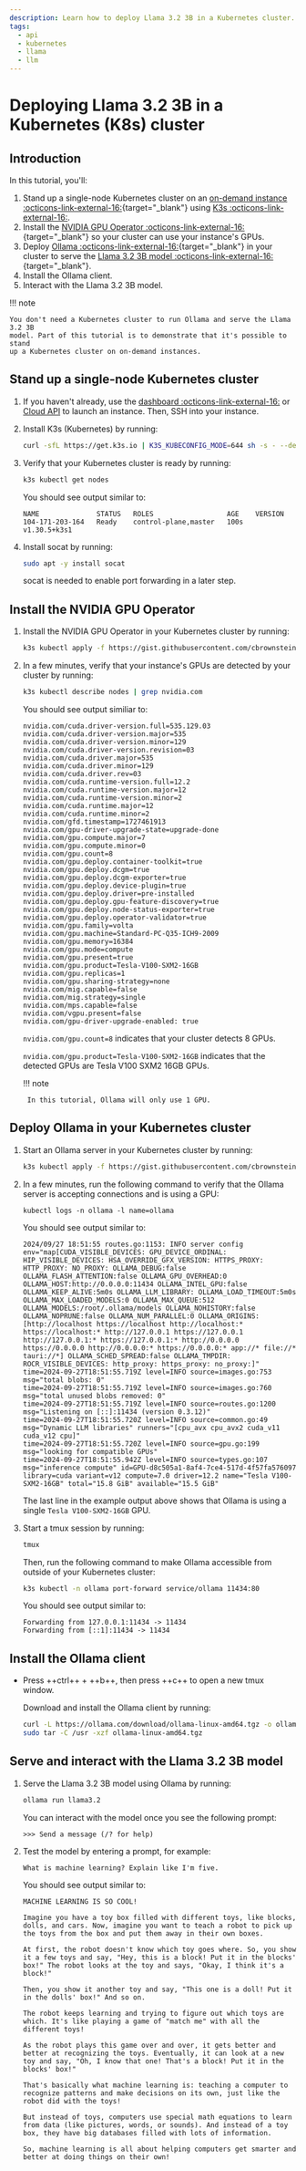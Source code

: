 ```yaml
---
description: Learn how to deploy Llama 3.2 3B in a Kubernetes cluster.
tags:
  - api
  - kubernetes
  - llama
  - llm
---
```


# Deploying Llama 3.2 3B in a Kubernetes (K8s) cluster

## Introduction

In this tutorial, you'll:

1. Stand up a single-node Kubernetes cluster on an
   [on-demand instance :octicons-link-external-16:](https://lambdalabs.com/service/gpu-cloud){target="_blank"}
   using [K3s :octicons-link-external-16:](https://k3s.io/).
1. Install the
   [NVIDIA GPU Operator :octicons-link-external-16:](https://docs.nvidia.com/datacenter/cloud-native/gpu-operator/latest/index.html){target="_blank"}
   so your cluster can use your instance's GPUs.
1. Deploy
   [Ollama :octicons-link-external-16:](https://ollama.com/){target="_blank"} in
   your cluster to serve the
   [Llama 3.2 3B model :octicons-link-external-16:](https://ai.meta.com/blog/llama-3-2-connect-2024-vision-edge-mobile-devices/){target="_blank"}.
1. Install the Ollama client.
1. Interact with the Llama 3.2 3B model.

!!! note

    You don't need a Kubernetes cluster to run Ollama and serve the Llama 3.2 3B
    model. Part of this tutorial is to demonstrate that it's possible to stand
    up a Kubernetes cluster on on-demand instances.

## Stand up a single-node Kubernetes cluster

1. If you haven't already, use the
   [dashboard :octicons-link-external-16:](https://cloud.lambdalabs.com/instances)
   or [Cloud API](#) to launch an instance. Then, SSH into your instance.

1. Install K3s (Kubernetes) by running:

    ```bash
    curl -sfL https://get.k3s.io | K3S_KUBECONFIG_MODE=644 sh -s - --default-runtime=nvidia
    ```

1. Verify that your Kubernetes cluster is ready by running:

    ```bash
    k3s kubectl get nodes
    ```

    You should see output similar to:

    ```{.text .no-copy}
    NAME              STATUS   ROLES                  AGE    VERSION
    104-171-203-164   Ready    control-plane,master   100s   v1.30.5+k3s1
    ```

1. Install socat by running:

    ```bash
    sudo apt -y install socat
    ```

    socat is needed to enable port forwarding in a later step.

## Install the NVIDIA GPU Operator

1. Install the NVIDIA GPU Operator in your Kubernetes cluster by running:

    ```bash
    k3s kubectl apply -f https://gist.githubusercontent.com/cbrownstein-lambda/d9e0bb8c68bd415354122b31106bdd9b/raw/e8a813a5b723d397e683d935139611c5018cd5cb/nvidia-gpu-operator.yml
    ```

1. In a few minutes, verify that your instance's GPUs are detected by your
   cluster by running:

    ```bash
    k3s kubectl describe nodes | grep nvidia.com
    ```

    You should see output similiar to:

    ```{.text .no-copy}
    nvidia.com/cuda.driver-version.full=535.129.03
    nvidia.com/cuda.driver-version.major=535
    nvidia.com/cuda.driver-version.minor=129
    nvidia.com/cuda.driver-version.revision=03
    nvidia.com/cuda.driver.major=535
    nvidia.com/cuda.driver.minor=129
    nvidia.com/cuda.driver.rev=03
    nvidia.com/cuda.runtime-version.full=12.2
    nvidia.com/cuda.runtime-version.major=12
    nvidia.com/cuda.runtime-version.minor=2
    nvidia.com/cuda.runtime.major=12
    nvidia.com/cuda.runtime.minor=2
    nvidia.com/gfd.timestamp=1727461913
    nvidia.com/gpu-driver-upgrade-state=upgrade-done
    nvidia.com/gpu.compute.major=7
    nvidia.com/gpu.compute.minor=0
    nvidia.com/gpu.count=8
    nvidia.com/gpu.deploy.container-toolkit=true
    nvidia.com/gpu.deploy.dcgm=true
    nvidia.com/gpu.deploy.dcgm-exporter=true
    nvidia.com/gpu.deploy.device-plugin=true
    nvidia.com/gpu.deploy.driver=pre-installed
    nvidia.com/gpu.deploy.gpu-feature-discovery=true
    nvidia.com/gpu.deploy.node-status-exporter=true
    nvidia.com/gpu.deploy.operator-validator=true
    nvidia.com/gpu.family=volta
    nvidia.com/gpu.machine=Standard-PC-Q35-ICH9-2009
    nvidia.com/gpu.memory=16384
    nvidia.com/gpu.mode=compute
    nvidia.com/gpu.present=true
    nvidia.com/gpu.product=Tesla-V100-SXM2-16GB
    nvidia.com/gpu.replicas=1
    nvidia.com/gpu.sharing-strategy=none
    nvidia.com/mig.capable=false
    nvidia.com/mig.strategy=single
    nvidia.com/mps.capable=false
    nvidia.com/vgpu.present=false
    nvidia.com/gpu-driver-upgrade-enabled: true
    ```

    `nvidia.com/gpu.count=8` indicates that your cluster detects 8 GPUs.

    `nvidia.com/gpu.product=Tesla-V100-SXM2-16GB` indicates that the detected
    GPUs are Tesla V100 SXM2 16GB GPUs.

    !!! note

        In this tutorial, Ollama will only use 1 GPU.

## Deploy Ollama in your Kubernetes cluster

1. Start an Ollama server in your Kubernetes cluster by running:

    ```bash
    k3s kubectl apply -f https://gist.githubusercontent.com/cbrownstein-lambda/123cdd1fb5134482a2e75d05ff087d89/raw/1d030438f0fd9e0b4d6df06be02679962b602159/ollama.yml
    ```

1. In a few minutes, run the following command to verify that the Ollama server
   is accepting connections and is using a GPU:

    ```
    kubectl logs -n ollama -l name=ollama
    ```

    You should see output similar to:

    ```{.text .no-copy}
    2024/09/27 18:51:55 routes.go:1153: INFO server config env="map[CUDA_VISIBLE_DEVICES: GPU_DEVICE_ORDINAL: HIP_VISIBLE_DEVICES: HSA_OVERRIDE_GFX_VERSION: HTTPS_PROXY: HTTP_PROXY: NO_PROXY: OLLAMA_DEBUG:false OLLAMA_FLASH_ATTENTION:false OLLAMA_GPU_OVERHEAD:0 OLLAMA_HOST:http://0.0.0.0:11434 OLLAMA_INTEL_GPU:false OLLAMA_KEEP_ALIVE:5m0s OLLAMA_LLM_LIBRARY: OLLAMA_LOAD_TIMEOUT:5m0s OLLAMA_MAX_LOADED_MODELS:0 OLLAMA_MAX_QUEUE:512 OLLAMA_MODELS:/root/.ollama/models OLLAMA_NOHISTORY:false OLLAMA_NOPRUNE:false OLLAMA_NUM_PARALLEL:0 OLLAMA_ORIGINS:[http://localhost https://localhost http://localhost:* https://localhost:* http://127.0.0.1 https://127.0.0.1 http://127.0.0.1:* https://127.0.0.1:* http://0.0.0.0 https://0.0.0.0 http://0.0.0.0:* https://0.0.0.0:* app://* file://* tauri://*] OLLAMA_SCHED_SPREAD:false OLLAMA_TMPDIR: ROCR_VISIBLE_DEVICES: http_proxy: https_proxy: no_proxy:]"
    time=2024-09-27T18:51:55.719Z level=INFO source=images.go:753 msg="total blobs: 0"
    time=2024-09-27T18:51:55.719Z level=INFO source=images.go:760 msg="total unused blobs removed: 0"
    time=2024-09-27T18:51:55.719Z level=INFO source=routes.go:1200 msg="Listening on [::]:11434 (version 0.3.12)"
    time=2024-09-27T18:51:55.720Z level=INFO source=common.go:49 msg="Dynamic LLM libraries" runners="[cpu_avx cpu_avx2 cuda_v11 cuda_v12 cpu]"
    time=2024-09-27T18:51:55.720Z level=INFO source=gpu.go:199 msg="looking for compatible GPUs"
    time=2024-09-27T18:51:55.942Z level=INFO source=types.go:107 msg="inference compute" id=GPU-d8c505a1-8af4-7ce4-517d-4f57fa576097 library=cuda variant=v12 compute=7.0 driver=12.2 name="Tesla V100-SXM2-16GB" total="15.8 GiB" available="15.5 GiB"
    ```

    The last line in the example output above shows that Ollama is using a
    single `Tesla V100-SXM2-16GB` GPU.

1. Start a tmux session by running:

    ```bash
    tmux
    ```

    Then, run the following command to make Ollama accessible from outside of
    your Kubernetes cluster:

    ```bash
    k3s kubectl -n ollama port-forward service/ollama 11434:80
    ```

    You should see output similar to:

    ```{.text .no-copy}
    Forwarding from 127.0.0.1:11434 -> 11434
    Forwarding from [::1]:11434 -> 11434
    ```

## Install the Ollama client

- Press ++ctrl++ + ++b++, then press ++c++ to open a new tmux window.

    Download and install the Ollama client by running:

    ```bash
    curl -L https://ollama.com/download/ollama-linux-amd64.tgz -o ollama-linux-amd64.tgz
    sudo tar -C /usr -xzf ollama-linux-amd64.tgz
    ```

## Serve and interact with the Llama 3.2 3B model

1. Serve the Llama 3.2 3B model using Ollama by running:

    ```bash
    ollama run llama3.2
    ```

    You can interact with the model once you see the following prompt:

    ```{.text .no-copy}
    >>> Send a message (/? for help)
    ```

1. Test the model by entering a prompt, for example:

    ```
    What is machine learning? Explain like I'm five.
    ```

    You should see output similar to:

    ```{.text .no-copy}
    MACHINE LEARNING IS SO COOL!

    Imagine you have a toy box filled with different toys, like blocks, dolls, and cars. Now, imagine you want to teach a robot to pick up the toys from the box and put them away in their own boxes.

    At first, the robot doesn't know which toy goes where. So, you show it a few toys and say, "Hey, this is a block! Put it in the blocks' box!" The robot looks at the toy and says, "Okay, I think it's a block!"

    Then, you show it another toy and say, "This one is a doll! Put it in the dolls' box!" And so on.

    The robot keeps learning and trying to figure out which toys are which. It's like playing a game of "match me" with all the different toys!

    As the robot plays this game over and over, it gets better and better at recognizing the toys. Eventually, it can look at a new toy and say, "Oh, I know that one! That's a block! Put it in the blocks' box!"

    That's basically what machine learning is: teaching a computer to recognize patterns and make decisions on its own, just like the robot did with the toys!

    But instead of toys, computers use special math equations to learn from data (like pictures, words, or sounds). And instead of a toy box, they have big databases filled with lots of information.

    So, machine learning is all about helping computers get smarter and better at doing things on their own!
    ```
